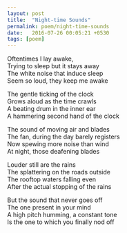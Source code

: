 ```yaml
---
layout: post
title:  "Night-time Sounds"
permalink: poem/night-time-sounds
date:   2016-07-26 00:05:21 +0530
tags: [poem]
---
```


Oftentimes I lay awake,  
Trying to sleep but it stays away  
The white noise that induce sleep  
Seem so loud, they keep me awake  

The gentle ticking of the clock  
Grows aloud as the time crawls  
A beating drum in the inner ear  
A hammering second hand of the clock  

The sound of moving air and blades  
The fan, during the day barely registers  
Now spewing more noise than wind  
At night, those deafening blades  

Louder still are the rains  
The splattering on the roads outside  
The rooftop waters falling even  
After the actual stopping of the rains  

But the sound that never goes off  
The one present in your mind  
A high pitch humming, a constant tone  
Is the one to which you finally nod off  